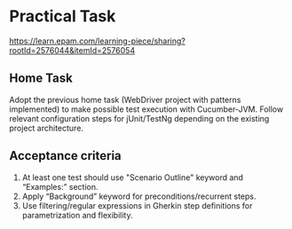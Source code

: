 # Practical Task

https://learn.epam.com/learning-piece/sharing?rootId=2576044&itemId=2576054

## Home Task

Adopt the previous home task (WebDriver project with patterns implemented) to make possible test execution with
Cucumber-JVM.
Follow relevant configuration steps for jUnit/TestNg depending on the existing project architecture.

## Acceptance criteria

1. At least one test should use "Scenario Outline" keyword and “Examples:” section.
2. Apply “Background” keyword for preconditions/recurrent steps.
3. Use filtering/regular expressions in Gherkin step definitions for parametrization and flexibility.
